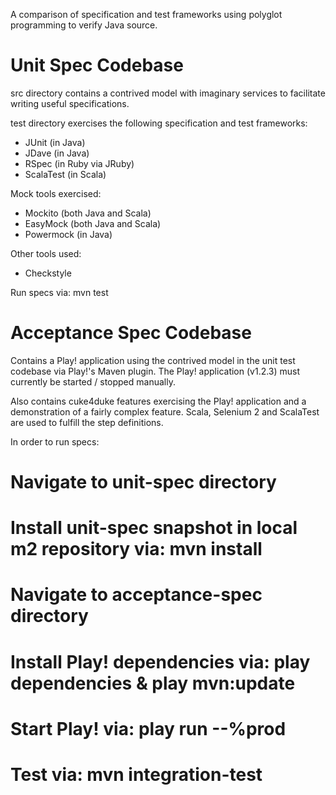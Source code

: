 A comparison of specification and test frameworks using polyglot programming to verify Java source.

Unit Spec Codebase
==================
src directory contains a contrived model with imaginary services to facilitate writing useful specifications.

test directory exercises the following specification and test frameworks:
* JUnit (in Java)
* JDave (in Java)
* RSpec (in Ruby via JRuby)
* ScalaTest (in Scala)

Mock tools exercised:
* Mockito (both Java and Scala)
* EasyMock (both Java and Scala)
* Powermock (in Java)

Other tools used:
* Checkstyle

Run specs via: mvn test

Acceptance Spec Codebase
========================
Contains a Play! application using the contrived model in the unit test codebase via Play!'s Maven plugin.
The Play! application (v1.2.3) must currently be started / stopped manually.

Also contains cuke4duke features exercising the Play! application and a demonstration of a fairly complex feature.
Scala, Selenium 2 and ScalaTest are used to fulfill the step definitions.

In order to run specs:
# Navigate to unit-spec directory
# Install unit-spec snapshot in local m2 repository via: mvn install
# Navigate to acceptance-spec directory
# Install Play! dependencies via: play dependencies & play mvn:update
# Start Play! via: play run --%prod
# Test via: mvn integration-test
